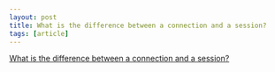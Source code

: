 ```yaml
---
layout: post
title: What is the difference between a connection and a session?
tags: [article]
---
```


[What is the difference between a connection and a session?](https://dba.stackexchange.com/a/13700)
